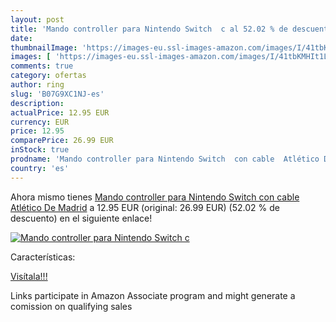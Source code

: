 ```yaml
---
layout: post
title: 'Mando controller para Nintendo Switch  c al 52.02 % de descuento'
date: 
thumbnailImage: 'https://images-eu.ssl-images-amazon.com/images/I/41tbKMHIt1L._SL200_.jpg'
images: [ 'https://images-eu.ssl-images-amazon.com/images/I/41tbKMHIt1L._SL200_.jpg' ]
comments: true
category: ofertas
author: ring
slug: 'B07G9XC1NJ-es'
description:
actualPrice: 12.95 EUR
currency: EUR
price: 12.95
comparePrice: 26.99 EUR
inStock: true
prodname: 'Mando controller para Nintendo Switch  con cable  Atlético De Madrid'
country: 'es'
---
```


Ahora mismo tienes [Mando controller para Nintendo Switch  con cable  Atlético De Madrid](https://www.amazon.es/dp/B07G9XC1NJ/?tag=tolees-21) a 12.95 EUR (original: 26.99 EUR) (52.02 %  de descuento) en el siguiente enlace!

[![Mando controller para Nintendo Switch  c](https://images-eu.ssl-images-amazon.com/images/I/41tbKMHIt1L._SL200_.jpg)](https://www.amazon.es/dp/B07G9XC1NJ/?tag=tolees-21)

Características:


[Visítala!!!](https://www.amazon.es/dp/B07G9XC1NJ/?tag=tolees-21)

Links participate in Amazon Associate program and might generate a comission on qualifying sales
